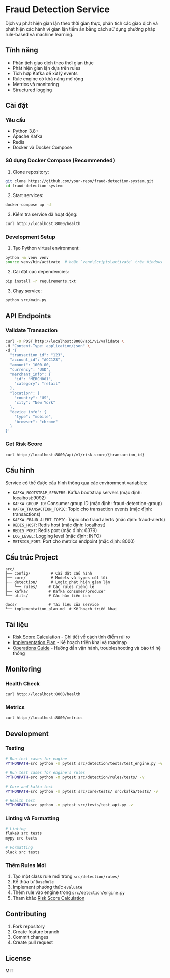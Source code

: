 # Fraud Detection Service

Dịch vụ phát hiện gian lận theo thời gian thực, phân tích các giao dịch và phát hiện các hành vi gian lận tiềm ẩn bằng cách sử dụng phương pháp rule-based và machine learning.

## Tính năng

- Phân tích giao dịch theo thời gian thực
- Phát hiện gian lận dựa trên rules
- Tích hợp Kafka để xử lý events
- Rule engine có khả năng mở rộng
- Metrics và monitoring
- Structured logging

## Cài đặt

### Yêu cầu
- Python 3.8+
- Apache Kafka
- Redis
- Docker và Docker Compose

### Sử dụng Docker Compose (Recommended)

1. Clone repository:
```bash
git clone https://github.com/your-repo/fraud-detection-system.git
cd fraud-detection-system
```

2. Start services:
```bash
docker-compose up -d
```

3. Kiểm tra service đã hoạt động:
```bash
curl http://localhost:8000/health
```

### Development Setup

1. Tạo Python virtual environment:
```bash
python -m venv venv
source venv/bin/activate  # hoặc `venv\Scripts\activate` trên Windows
```

2. Cài đặt các dependencies:
```bash
pip install -r requirements.txt
```

3. Chạy service:
```bash
python src/main.py
```

## API Endpoints

### Validate Transaction
```bash
curl -X POST http://localhost:8000/api/v1/validate \
-H "Content-Type: application/json" \
-d '{
  "transaction_id": "123",
  "account_id": "ACC123",
  "amount": 1000.00,
  "currency": "USD",
  "merchant_info": {
    "id": "MERCH001",
    "category": "retail"
  },
  "location": {
    "country": "US",
    "city": "New York"
  },
  "device_info": {
    "type": "mobile",
    "browser": "chrome"
  }
}'
```

### Get Risk Score
```bash
curl http://localhost:8000/api/v1/risk-score/{transaction_id}
```

## Cấu hình

Service có thể được cấu hình thông qua các environment variables:

- `KAFKA_BOOTSTRAP_SERVERS`: Kafka bootstrap servers (mặc định: localhost:9092)
- `KAFKA_GROUP_ID`: Consumer group ID (mặc định: fraud-detection-group)
- `KAFKA_TRANSACTION_TOPIC`: Topic cho transaction events (mặc định: transactions)
- `KAFKA_FRAUD_ALERT_TOPIC`: Topic cho fraud alerts (mặc định: fraud-alerts)
- `REDIS_HOST`: Redis host (mặc định: localhost)
- `REDIS_PORT`: Redis port (mặc định: 6379)
- `LOG_LEVEL`: Logging level (mặc định: INFO)
- `METRICS_PORT`: Port cho metrics endpoint (mặc định: 8000)

## Cấu trúc Project

```
src/
├── config/         # Cài đặt cấu hình
├── core/           # Models và types cốt lõi
├── detection/      # Logic phát hiện gian lận
│   └── rules/     # Các rules riêng lẻ
├── kafka/         # Kafka consumer/producer
└── utils/         # Các hàm tiện ích

docs/              # Tài liệu của service
└── implementation_plan.md  # Kế hoạch triển khai
```

## Tài liệu

- [Risk Score Calculation](../../docs/risk_score_calculation.md) - Chi tiết về cách tính điểm rủi ro
- [Implementation Plan](docs/implementation_plan.md) - Kế hoạch triển khai và roadmap
- [Operations Guide](../../docs/operations-guide.md) - Hướng dẫn vận hành, troubleshooting và bảo trì hệ thống

## Monitoring

### Health Check
```bash
curl http://localhost:8000/health
```

### Metrics
```bash
curl http://localhost:8000/metrics
```

## Development

### Testing
```bash
# Run test cases for engine
PYTHONPATH=src python -m pytest src/detection/tests/test_engine.py -v

# Run test cases for engine's rules
PYTHONPATH=src python -m pytest src/detection/rules/tests/ -v

# Core and kafka test
PYTHONPATH=src python -m pytest src/core/tests/ src/kafka/tests/ -v

# Health test
PYTHONPATH=src python -m pytest src/tests/test_api.py -v

```

### Linting và Formatting
```bash
# Linting
flake8 src tests
mypy src tests

# Formatting
black src tests
```

### Thêm Rules Mới

1. Tạo một class rule mới trong `src/detection/rules/`
2. Kế thừa từ `BaseRule`
3. Implement phương thức `evaluate`
4. Thêm rule vào engine trong `src/detection/engine.py`
5. Tham khảo [Risk Score Calculation](../../docs/risk_score_calculation.md)

## Contributing

1. Fork repository
2. Create feature branch
3. Commit changes
4. Create pull request

## License

MIT 
